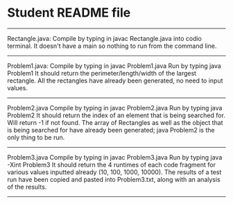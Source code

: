 # Student README file
--------------------------------------------------------------------------------
Rectangle.java:
Compile by typing in javac Rectangle.java into codio terminal.
It doesn't have a main so nothing to run from the command line.

--------------------------------------------------------------------------------
Problem1.java:
Compile by typing in javac Problem1.java
Run by typing java Problem1
It should return the perimeter/length/width of the largest rectangle.
All the rectangles have already been generated, no need to input values.

--------------------------------------------------------------------------------
Problem2.java
Compile by typing in javac Problem2.java
Run by typing java Problem2
It should return the index of an element that is being searched for.
Will return -1 if not found.
The array of Rectangles as well as the object that is being searched for
have already been generated; java Problem2 is the only thing to be run.

--------------------------------------------------------------------------------
Problem3.java
Compile by typing in javac Problem3.java
Run by typing java -Xint Problem3
It should return the 4 runtimes of each code fragment for
various values inputted already (10, 100, 1000, 10000).
The results of a test run have been copied and pasted into Problem3.txt,
along with an analysis of the results.

--------------------------------------------------------------------------------